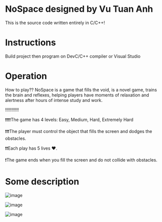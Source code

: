 # NoSpace designed by Vu Tuan Anh
This is the source code written entirely in C/C++!
# Instructions
Build project then program on DevC/C++ compiler or Visual Studio
# Operation
How to play??
NoSpace is a game that fills the void, is a novel game, trains the brain and reflexes, helping players have moments of relaxation and alertness after hours of intense study and work.

!!!!!!!!!!!

❗❗❗❗The game has 4 levels: Easy, Medium, Hard, Extremely Hard

❗❗❗The player must control the object that fills the screen and dodges the obstacles.

❗❗Each play has 5 lives ♥️.

❗The game ends when you fill the screen and do not collide with obstacles.
# Some description
![image](https://user-images.githubusercontent.com/92041804/197512417-84f50e2d-ad3b-41cc-bded-7bdb46b571ea.png)

![image](https://user-images.githubusercontent.com/92041804/197512320-2d871ab1-c4f1-4a30-a05b-6e8c5ab4e656.png)

![image](https://user-images.githubusercontent.com/92041804/197512042-184814bc-7d4d-4b34-9d27-376ade0fb3bf.png)
